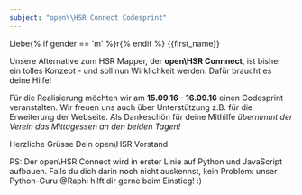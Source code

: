 ```yaml
---
subject: "open\\HSR Connect Codesprint"
---
```


Liebe{% if gender == 'm' %}r{% endif %} {{first_name}}

Unsere Alternative zum HSR Mapper, der **open\HSR Connnect**, ist bisher ein tolles Konzept - und soll nun Wirklichkeit werden. Dafür braucht es deine Hilfe!

Für die Realisierung möchten wir am **15.09.16 - 16.09.16** einen Codesprint veranstalten. Wir freuen uns auch über Unterstützung z.B. für die Erweiterung der Webseite. Als Dankeschön für deine Mithilfe *übernimmt der Verein das Mittagessen an den beiden Tagen!*

Herzliche Grüsse
Dein open\HSR Vorstand

PS: Der open\HSR Connect wird in erster Linie auf Python und JavaScript aufbauen. Falls du dich darin noch nicht auskennst, kein Problem: unser Python-Guru @Raphi hilft dir gerne beim Einstieg! :)
